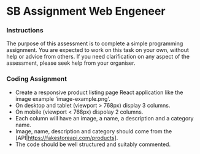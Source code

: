 SB Assignment Web Engeneer
==============


### Instructions

The purpose of this assessment is to complete a simple programming assignment.
You are expected to work on this task on your own, without help or advice from others. 
If you need clarification on any aspect of the assessment, please seek help from your organiser.


### Coding Assignment

- Create a responsive product listing page React application like the image example 'image-example.png'.
- On desktop and tablet (viewport > 768px) display 3 columns.
- On mobile (viewport < 768px) dispolay 2 columns.
- Each column will have an image, a name, a description and a category name.
- Image, name, description and category should come from the [API|https://fakestoreapi.com/products].
- The code should be well structured and suitably commented.

